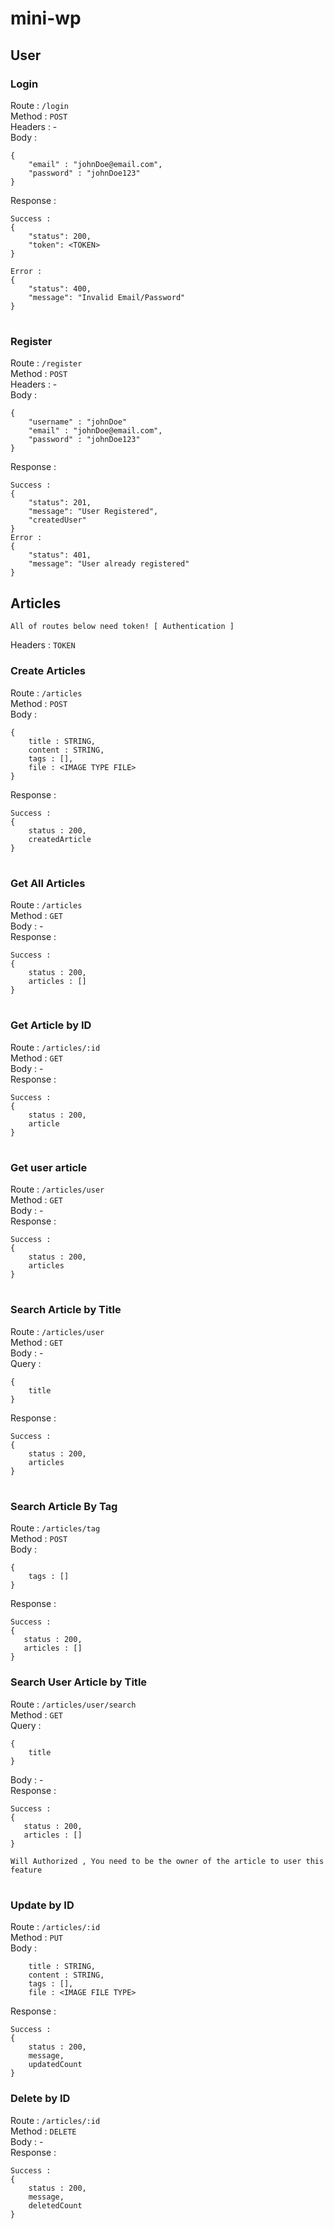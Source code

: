 # mini-wp

## User
### Login
Route : `/login`  
Method : `POST`  
Headers : -   
Body : 
```
{
	"email" : "johnDoe@email.com",
	"password" : "johnDoe123"
}
```
Response : 
```
Success :
{
    "status": 200,
    "token": <TOKEN>
}

Error :
{
    "status": 400,
    "message": "Invalid Email/Password"
}
```
# 

### Register
Route : `/register`  
Method : `POST`  
Headers : -   
Body : 
```
{
    "username" : "johnDoe"
	"email" : "johnDoe@email.com",
	"password" : "johnDoe123"
}
```
Response : 
```
Success :
{
    "status": 201,
    "message": "User Registered",
    "createdUser"
}
Error :
{
    "status": 401,
    "message": "User already registered"
}
```

## Articles 
```
All of routes below need token! [ Authentication ] 
```
Headers : `TOKEN`  

### Create Articles
Route : `/articles`  
Method : `POST`  
Body : 
```
{
    title : STRING,
    content : STRING,
    tags : [],
    file : <IMAGE TYPE FILE>
}
```  
Response : 
```
Success :
{
    status : 200,
    createdArticle
}
```
# 

### Get All Articles
Route : `/articles`  
Method : `GET`  
Body : -  
Response : 
```
Success :
{
    status : 200,
    articles : []
}
```
# 
### Get Article by ID
Route : `/articles/:id`  
Method : `GET`  
Body : -  
Response : 
```
Success :
{
    status : 200,
    article
}
```


# 
### Get user article
Route : `/articles/user`  
Method : `GET`  
Body : -  
Response : 
```
Success :
{
    status : 200,
    articles
}
```

# 
### Search Article by Title
Route : `/articles/user`  
Method : `GET`  
Body : -  
Query : 
```
{
    title
}
```
Response : 
```
Success :
{
    status : 200,
    articles
}
```

# 
### Search Article By Tag 
Route : `/articles/tag`  
Method : `POST`  
Body :    
```
{
    tags : []
}
```
Response : 
```
Success :
{
   status : 200,
   articles : []
}
```

### Search User Article by Title
Route : `/articles/user/search`  
Method : `GET`  
Query : 
```
{
    title
}
```
Body : -  
Response : 
```
Success :
{
   status : 200,
   articles : []
}
```

```
Will Authorized , You need to be the owner of the article to user this feature
```
# 
### Update by ID 
Route : `/articles/:id`  
Method : `PUT`  
Body :   
```
    title : STRING,
    content : STRING,
    tags : [],
    file : <IMAGE FILE TYPE>

```
Response : 
```
Success :
{
    status : 200,
    message,
    updatedCount
}
```


### Delete by ID 
Route : `/articles/:id`  
Method : `DELETE`  
Body : -  
Response : 
```
Success :
{
    status : 200,
    message,
    deletedCount
}
```

